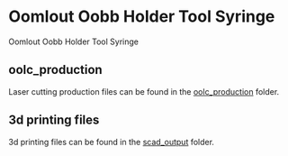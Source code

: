 # Oomlout Oobb Holder Tool Syringe


Oomlout Oobb Holder Tool Syringe  
  





















## oolc_production
Laser cutting production files can be found in the [oolc_production](oolc_production) folder.

## 3d printing files
3d printing files can be found in the [scad_output](scad_output) folder.

